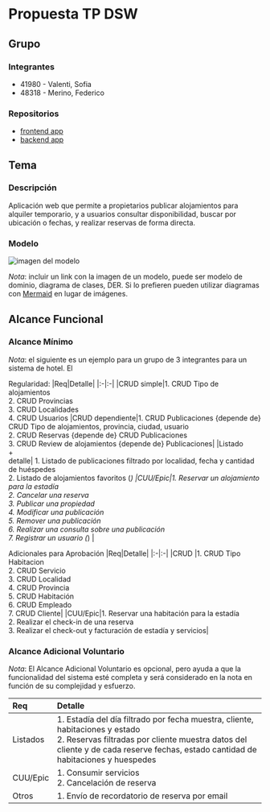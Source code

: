 # Propuesta TP DSW

## Grupo
### Integrantes
* 41980 - Valenti, Sofia
* 48318 - Merino, Federico

### Repositorios
* [frontend app](https://github.com/fedemerino/dsw-frontend)
* [backend app](https://github.com/fedemerino/dsw-backend)

## Tema

### Descripción

Aplicación web que permite a propietarios publicar alojamientos para alquiler temporario, y a usuarios consultar disponibilidad, buscar por ubicación o fechas, y realizar reservas de forma directa.

### Modelo
![imagen del modelo]()

*Nota*: incluir un link con la imagen de un modelo, puede ser modelo de dominio, diagrama de clases, DER. Si lo prefieren pueden utilizar diagramas con [Mermaid](https://mermaid.js.org) en lugar de imágenes.

## Alcance Funcional 

### Alcance Mínimo

*Nota*: el siguiente es un ejemplo para un grupo de 3 integrantes para un sistema de hotel. El 

Regularidad:
|Req|Detalle|
|:-|:-|
|CRUD simple|1. CRUD Tipo de alojamientos<br>2. CRUD Provincias<br>3. CRUD Localidades<br>4. CRUD Usuarios
|CRUD dependiente|1. CRUD Publicaciones {depende de} CRUD Tipo de alojamientos, provincia, ciudad, usuario<br>2. CRUD Reservas {depende de} CRUD Publicaciones<br>3. CRUD Review de alojamientos {depende de} Publicaciones|
|Listado<br>+<br>detalle| 1. Listado de publicaciones filtrado por localidad, fecha y cantidad de huéspedes <br> 2. Listado de alojamientos favoritos (*)
|CUU/Epic|1. Reservar un alojamiento para la estadía<br>2. Cancelar una reserva<br>3. Publicar una propiedad<br>4. Modificar una publicación<br>5. Remover una publicación<br>6. Realizar una consulta sobre una publicación<br>7. Registrar un usuario (*) |


Adicionales para Aprobación
|Req|Detalle|
|:-|:-|
|CRUD |1. CRUD Tipo Habitacion<br>2. CRUD Servicio<br>3. CRUD Localidad<br>4. CRUD Provincia<br>5. CRUD Habitación<br>6. CRUD Empleado<br>7. CRUD Cliente|
|CUU/Epic|1. Reservar una habitación para la estadía<br>2. Realizar el check-in de una reserva<br>3. Realizar el check-out y facturación de estadía y servicios|


### Alcance Adicional Voluntario

*Nota*: El Alcance Adicional Voluntario es opcional, pero ayuda a que la funcionalidad del sistema esté completa y será considerado en la nota en función de su complejidad y esfuerzo.

|Req|Detalle|
|:-|:-|
|Listados |1. Estadía del día filtrado por fecha muestra, cliente, habitaciones y estado <br>2. Reservas filtradas por cliente muestra datos del cliente y de cada reserve fechas, estado cantidad de habitaciones y huespedes|
|CUU/Epic|1. Consumir servicios<br>2. Cancelación de reserva|
|Otros|1. Envío de recordatorio de reserva por email|


